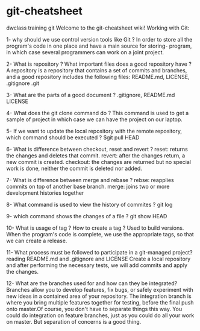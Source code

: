 # git-cheatsheet
dwclass training git
Welcome to the git-cheatsheet wiki!
Working with Git:

1- why should we use control version tools like Git ? 
In order to store all the program's code in one place and have a main source for storing-
program, in which case several programmers can work on a joint project.


2- What is repository ? What important files does a good repository have ? 
A repository is a repository that contains a set of commits and branches, and a good repository includes the following files: README.md, LICENSE, .gitignore  .git

3- What are the parts of a good document ?
.gitignore, README.md LICENSE

4- What does the git clone command do ?
This command is used to get a sample of project in which case we can have the project on our laptop.

5- If we want to update the local repository with the remote repository, which command should be executed ?
$git pull HEAD

6- What is difference between checkout, reset and revert ?
reset: returns the changes and deletes that commit.
revert: after the changes return, a new commit is created.
checkout: the changes are returned but no special work is done, neither the commit is deleted nor added.

7- What is difference between merge and rebase ?
rebse: reapplies commits on top of another base branch.
merge: joins two or more development histories together

8- What command is used to view the history of commites ?
git log

9- which command shows the changes of a file ? 
git show HEAD

10- What is usage of tag ? How to create a tag ?
Used to build versions. When the program's code is complete, we use the appropriate tags, so that we can create a release.

11- What process must be followed to participate in a git-managed project?
reading README.md and .gitignore and LICENSE 
Create a local repository and after performing the necessary tests, we will add commits and apply the changes.

12- What are the branches used for and how can they be integrated?
Branches allow you to develop features, fix bugs, or safely experiment with new ideas in a contained area of your repository.
The integration branch is where you bring multiple features together for testing, before the final push onto master.Of course, you don't have to separate things this way. You could do integration on feature branches, just as you could do all your work on master. But separation of concerns is a good thing.

